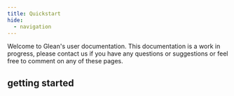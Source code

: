 ```yaml
---
title: Quickstart
hide:
  - navigation
---
```


Welcome to Glean's user documentation. This documentation is a work in progress, please contact us if you have any questions or suggestions or feel free to comment on any of these pages.

## getting started
